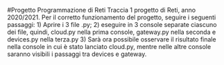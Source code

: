 #Progetto Programmazione di Reti
Traccia 1 progetto di Reti, anno 2020/2021.
Per il corretto funzionamento del progetto, seguire i seguenti passaggi:
    1) Aprire i 3 file .py;
    2) eseguire in 3 console separate ciascuno dei file, quindi,
        cloud.py nella prima console, gateway.py nella seconda e devices.py nella terza.py
    3) Sarà ora possibile osservare il risultato finale nella console in cui è stato lanciato cloud.py,
        mentre nelle altre console saranno visibili i passaggi tra devices e gateway.